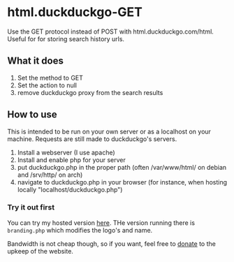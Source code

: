 # html.duckduckgo-GET
Use the GET protocol instead of POST with html.duckduckgo.com/html. Useful for for storing search history urls.

## What it does
1. Set the method to GET
2. Set the action to null
3. remove duckduckgo proxy from the search results

## How to use
This is intended to be run on your own server or as a localhost on your machine.
Requests are still made to duckduckgo's servers.

1. Install a webserver (I use apache)
2. Install and enable php for your server
3. put duckduckgo.php in the proper path (often /var/www/html/ on debian and /srv/http/ on arch)
4. navigate to duckduckgo.php in your browser (for instance, when hosting locally "localhost/duckduckgo.php")

### Try it out first
You can try my hosted version [here](https://wester.digital/html/).
THe version running there is `branding.php`
which modifies the logo's and name.

Bandwidth is not cheap though,
so if you want, feel free to [donate](https://wester.digital/ssg/donations.html) to the upkeep of the website.
